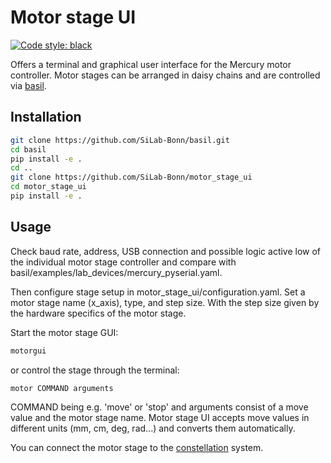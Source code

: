 # Motor stage UI
[![Code style: black](https://img.shields.io/badge/code%20style-black-000000.svg)](https://github.com/psf/black)

Offers a terminal and graphical user interface for the Mercury motor controller.
Motor stages can be arranged in daisy chains and are controlled via [basil](https://github.com/SiLab-Bonn/basil).

## Installation

```bash
git clone https://github.com/SiLab-Bonn/basil.git
cd basil
pip install -e .
cd ..
git clone https://github.com/SiLab-Bonn/motor_stage_ui
cd motor_stage_ui
pip install -e .
```

## Usage

Check baud rate, address, USB connection and possible logic active low of the individual motor stage controller
and compare with basil/examples/lab_devices/mercury_pyserial.yaml.

Then configure stage setup in motor_stage_ui/configuration.yaml.
Set a motor stage name (x_axis), type, and step size.
With the step size given by the hardware specifics of the motor stage.

Start the motor stage GUI:
```bash
motorgui
```
or control the stage through the terminal:
```bash
motor COMMAND arguments
```
COMMAND being e.g. 'move' or 'stop' and arguments consist of a move value and the motor stage name.
Motor stage UI accepts move values in different units (mm, cm, deg, rad...) and converts them automatically. 

You can connect the motor stage to the [constellation](https://constellation.pages.desy.de/index.html) system.